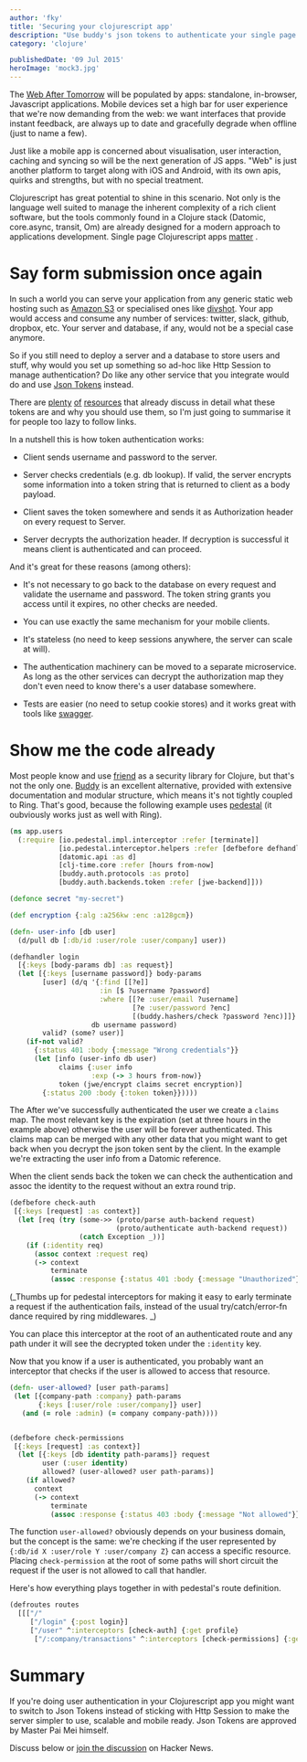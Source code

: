 ```yaml
---
author: 'fky'
title: 'Securing your clojurescript app'
description: "Use buddy's json tokens to authenticate your single page application"
category: 'clojure'

publishedDate: '09 Jul 2015'
heroImage: 'mock3.jpg'
---
```


The [Web After Tomorrow](http://tonsky.me/blog/the-web-after-tomorrow/)
will be populated by apps: standalone, in-browser, Javascript
applications. Mobile devices set a high bar for user experience that
we're now demanding from the web: we want interfaces that provide
instant feedback, are always up to date and gracefully degrade when
offline (just to name a few).

Just like a mobile app is concerned about visualisation, user
interaction, caching and syncing so will be the next generation of JS
apps. \"Web\" is just another platform to target along with iOS and
Android, with its own apis, quirks and strengths, but with no special
treatment.

Clojurescript has great potential to shine in this scenario. Not only is
the language well suited to manage the inherent complexity of a rich
client software, but the tools commonly found in a Clojure stack
(Datomic, core.async, transit, Om) are already designed for a modern
approach to applications development. Single page Clojurescript apps
[matter](https://juxt.pro/blog/posts/why-clojurescript-matters.html) .

# Say form submission once again

In such a world you can serve your application from any generic static
web hosting such as [Amazon
S3](http://docs.aws.amazon.com/AmazonS3/latest/dev/WebsiteHosting.html)
or specialised ones like [divshot](https://divshot.com/). Your app would
access and consume any number of services: twitter, slack, github,
dropbox, etc. Your server and database, if any, would not be a special
case anymore.

So if you still need to deploy a server and a database to store users
and stuff, why would you set up something so ad-hoc like Http Session to
manage authentication? Do like any other service that you integrate
would do and use [Json Tokens](http://jwt.io/) instead.

There are [plenty](https://stormpath.com/blog/token-auth-spa/)
[of](https://auth0.com/blog/2014/01/27/ten-things-you-should-know-about-tokens-and-cookies/)
[resources](http://www.slideshare.net/derekperkins/authentication-cookies-vs-jwts-and-why-youre-doing-it-wrong)
that already discuss in detail what these tokens are and why you should
use them, so I'm just going to summarise it for people too lazy to
follow links.

In a nutshell this is how token authentication works:

- Client sends username and password to the server.

- Server checks credentials (e.g. db lookup). If valid, the server
  encrypts some information into a token string that is returned to
  client as a body payload.

- Client saves the token somewhere and sends it as Authorization
  header on every request to Server.

- Server decrypts the authorization header. If decryption is
  successful it means client is authenticated and can proceed.

And it's great for these reasons (among others):

- It's not necessary to go back to the database on every request and
  validate the username and password. The token string grants you
  access until it expires, no other checks are needed.

- You can use exactly the same mechanism for your mobile clients.

- It's stateless (no need to keep sessions anywhere, the server can
  scale at will).

- The authentication machinery can be moved to a separate
  microservice. As long as the other services can decrypt the
  authorization map they don't even need to know there's a user
  database somewhere.

- Tests are easier (no need to setup cookie stores) and it works great
  with tools like [swagger](http://petstore.swagger.io/).

# Show me the code already

Most people know and use [friend](https://github.com/cemerick/friend) as
a security library for Clojure, but that's not the only one.
[Buddy](https://github.com/funcool/buddy) is an excellent alternative,
provided with extensive documentation and modular structure, which means
it's not tightly coupled to Ring. That's good, because the following
example uses [pedestal](https://github.com/pedestal/pedestal) (it
oubviously works just as well with Ring).

```clj
(ns app.users
  (:require [io.pedestal.impl.interceptor :refer [terminate]]
            [io.pedestal.interceptor.helpers :refer [defbefore defhandler]]
            [datomic.api :as d]
            [clj-time.core :refer [hours from-now]
            [buddy.auth.protocols :as proto]
            [buddy.auth.backends.token :refer [jwe-backend]]))

(defonce secret "my-secret")

(def encryption {:alg :a256kw :enc :a128gcm})

(defn- user-info [db user]
  (d/pull db [:db/id :user/role :user/company] user))

(defhandler login
  [{:keys [body-params db] :as request}]
  (let [{:keys [username password]} body-params
        [user] (d/q '{:find [[?e]]
                      :in [$ ?username ?password]
                      :where [[?e :user/email ?username]
                              [?e :user/password ?enc]
                              [(buddy.hashers/check ?password ?enc)]]}
                    db username password)
        valid? (some? user)]
    (if-not valid?
      {:status 401 :body {:message "Wrong credentials"}}
      (let [info (user-info db user)
            claims {:user info
                    :exp (-> 3 hours from-now)}
            token (jwe/encrypt claims secret encryption)]
        {:status 200 :body {:token token}}))))
```

The
After we've successfully authenticated the user we create a `claims`
map. The most relevant key is the expiration (set at three hours in the
example above) otherwise the user will be forever authenticated. This
claims map can be merged with any other data that you might want to get
back when you decrypt the json token sent by the client. In the example
we're extracting the user info from a Datomic reference.

When the client sends back the token we can check the authentication and
assoc the identity to the request without an extra round trip.

```clj
(defbefore check-auth
 [{:keys [request] :as context}]
  (let [req (try (some->> (proto/parse auth-backend request)
                          (proto/authenticate auth-backend request))
                 (catch Exception _))]
    (if (:identity req)
      (assoc context :request req)
      (-> context
          terminate
          (assoc :response {:status 401 :body {:message "Unauthorized"}})))))
```

(\_Thumbs up for pedestal interceptors for making it easy to early
terminate a request if the authentication fails, instead of the usual
try/catch/error-fn dance required by ring middlewares. \_)

You can place this interceptor at the root of an authenticated route and
any path under it will see the decrypted token under the `:identity`
key.

Now that you know if a user is authenticated, you probably want an
interceptor that checks if the user is allowed to access that resource.

```clj
(defn- user-allowed? [user path-params]
 (let [{company-path :company} path-params
       {:keys [:user/role :user/company]} user]
   (and (= role :admin) (= company company-path))))


(defbefore check-permissions
 [{:keys [request] :as context}]
  (let [{:keys [db identity path-params]} request
        user (:user identity)
        allowed? (user-allowed? user path-params)]
    (if allowed?
      context
      (-> context
          terminate
          (assoc :response {:status 403 :body {:message "Not allowed"}})))))
```

The function `user-allowed?` obviously depends on your business domain,
but the concept is the same: we're checking if the user represented by
`{:db/id X :user/role Y :user/company Z}` can access a specific
resource. Placing `check-permission` at the root of some paths will
short circuit the request if the user is not allowed to call that
handler.

Here's how everything plays together in with pedestal's route
definition.

```clj
(defroutes routes
  [[["/"
     ["/login" {:post login}]
     ["/user" ^:interceptors [check-auth] {:get profile}
      ["/:company/transactions" ^:interceptors [check-permissions] {:get transactions}]]]]])
```

# Summary

If you're doing user authentication in your Clojurescript app you might
want to switch to Json Tokens instead of sticking with Http Session to
make the server simpler to use, scalable and mobile ready. Json Tokens
are approved by Master Pai Mei himself.

Discuss below or [join the
discussion](https://news.ycombinator.com/item?id=9857332) on Hacker
News.
